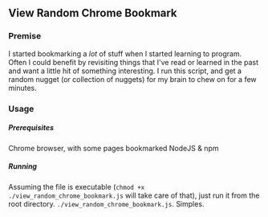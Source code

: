 ## View Random Chrome Bookmark

### Premise

I started bookmarking a *lot* of stuff when I started learning to program. Often I could benefit by revisiting things that I've read or learned in the past and want a little hit of something interesting. I run this script, and get a random nugget (or collection of nuggets) for my brain to chew on for a few minutes. 

### Usage

##### Prerequisites
Chrome browser, with some pages bookmarked
NodeJS & npm

##### Running

Assuming the file is executable (```chmod +x ./view_random_chrome_bookmark.js``` will take care of that), just run it from the root directory. ```./view_random_chrome_bookmark.js```. Simples.
